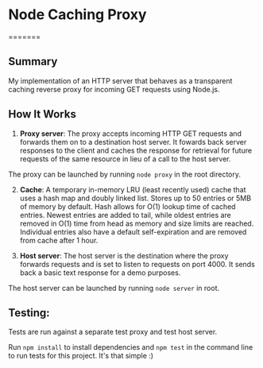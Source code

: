 # Node Caching Proxy
=======

## Summary

My implementation of an HTTP server that behaves as a transparent caching reverse proxy for incoming GET requests using Node.js. 


## How It Works

1. **Proxy server**: The proxy accepts incoming HTTP GET requests and forwards them on to a destination host server. It fowards back server responses to the client and caches the response for retrieval for future requests of the same resource in lieu of a call to the host server. 

The proxy can be launched by running ```node proxy``` in the root directory.

2. **Cache**: A temporary in-memory LRU (least recently used) cache that uses a hash map and doubly linked list. Stores up to 50 entries or 5MB of memory by default. Hash allows for O(1) lookup time of cached entries. Newest entries are added to tail, while oldest entries are removed in O(1) time from head as memory and size limits are reached. Individual entries also have a default self-expiration and are removed from cache after 1 hour.


3. **Host server**: The host server is the destination where the proxy forwards requests and is set to listen to requests on port 4000. It sends back a basic text response for a demo purposes. 

The host server can be launched by running ```node server``` in root.

## Testing:

Tests are run against a separate test proxy and test host server.

Run ```npm install``` to install dependencies and ```npm test``` in the command line to run tests for this project. It's that simple :)
